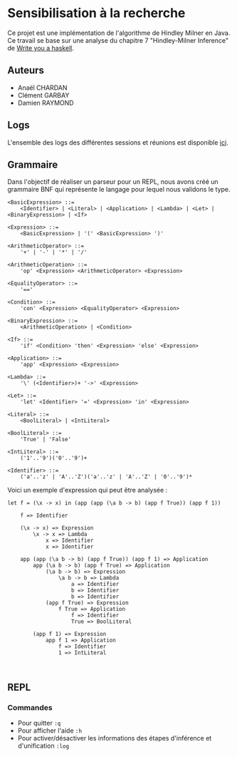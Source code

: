 # Sensibilisation à la recherche

Ce projet est une implémentation de l'algorithme de Hindley Milner en Java.
Ce travail se base sur une analyse du chapitre 7 "Hindley-Milner Inference" de [Write you a haskell](http://dev.stephendiehl.com/fun/006_hindley_milner.html).

## Auteurs

- Anaël CHARDAN
- Clément GARBAY
- Damien RAYMOND

## Logs

L'ensemble des logs des différentes sessions et réunions est disponible [ici](https://github.com/anaelChardan/IMT-Recherche/blob/master/LOGS.md).


## Grammaire
Dans l'objectif de réaliser un parseur pour un REPL, nous avons créé un grammaire BNF qui représente le langage pour lequel nous validons le type.

```
<BasicExpression> ::=
    <Identifier> | <Literal> | <Application> | <Lambda> | <Let> | <BinaryExpression> | <If>

<Expression> ::=
    <BasicExpression> | '(' <BasicExpression> ')'

<ArithmeticOperator> ::=
    '+' | '-' | '*' | '/'

<ArithmeticOperation> ::=
    'op' <Expression> <ArithmeticOperator> <Expression>

<EqualityOperator> ::=
    '=='

<Condition> ::=
    'con' <Expression> <EqualityOperator> <Expression>

<BinaryExpression> ::=
    <ArithmeticOperation> | <Condition>

<If> ::=
    'if' <Condition> 'then' <Expression> 'else' <Expression>

<Application> ::=
    'app' <Expression> <Expression>
    
<Lambda> ::= 
    '\' (<Identifier>)+ '->' <Expression>
    
<Let> ::= 
    'let' <Identifier> '=' <Expression> 'in' <Expression>
    
<Literal> ::= 
    <BoolLiteral> | <IntLiteral> 
    
<BoolLiteral> ::= 
    'True' | 'False'

<IntLiteral> ::= 
    ('1'..'9')('0'..'9')+
    
<Identifier> ::= 
    ('a'..'z' | 'A'..'Z')('a'..'z' | 'A'..'Z' | '0'..'9')*
``` 

Voici un exemple d'expression qui peut être analysée :
```
let f = (\x -> x) in (app (app (\a b -> b) (app f True)) (app f 1))

    f => Identifier
    
    (\x -> x) => Expression
        \x -> x => Lambda
            x => Identifier
            x => Identifier
            
    app (app (\a b -> b) (app f True)) (app f 1) => Application
        app (\a b -> b) (app f True) => Application
            (\a b -> b) => Expression
                \a b -> b => Lambda
                    a => Identifier
                    b => Identifier
                    b => Identifier
            (app f True) => Expression
                f True => Application
                    f => Identifier
                    True => BoolLiteral
               
        (app f 1) => Expression
            app f 1 => Application
                f => Identifier
                1 => IntLiteral
        
    
```

## REPL

### Commandes

- Pour quitter `:q`
- Pour afficher l'aide `:h`
- Pour activer/désactiver les informations des étapes d'inférence et d'unification `:log`
